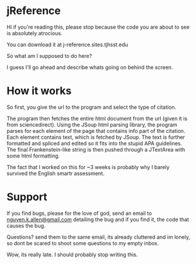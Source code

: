 # jReference
Hi if you're reading this, please stop because the code you are about to see is absolutely atrocious. 

You can download it at j-reference.sites.tjhsst.edu 

So what am I supposed to do here?

I guess I'll go ahead and describe whats going on behind the screen.


# How it works

So first, you give the url to the program and select the type of citation.  


The program then fetches the entire html document from the url (given it is from sciencedirect). Using the JSoup html parsing library, the program parses for each element of the page that contains info part of the citation. Each element contains text, which is fetched by JSoup. The text is further formatted and spliced and edited so it fits into the stupid APA guidelines. The final Frankenstein-like string is then pushed through a JTextArea with some html formatting.  

The fact that I worked on this for ~3 weeks is probably why I barely survived the English smartr assessment.

# Support

If you find bugs, please for the love of god, send an email to nguyen.k.allen@gmail.com detailing the bug and if you find it, the code that causes the bug. 

Questions? send them to the same email, its already cluttered and im lonely, so dont be scared to shoot some questions to my empty inbox.  


Wow, its really late. I should probably stop writing this.









